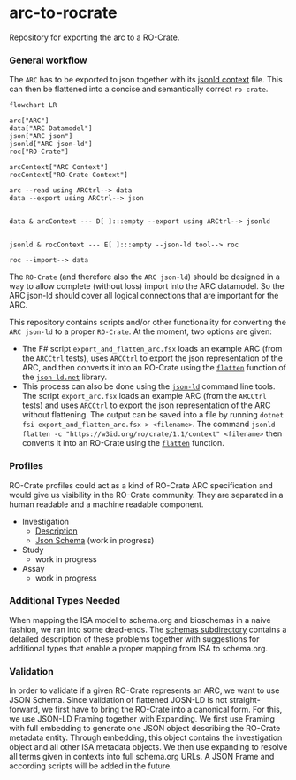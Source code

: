 # arc-to-rocrate

Repository for exporting the arc to a RO-Crate.

### General workflow

The `ARC` has to be exported to json together with its [jsonld context](http://niem.github.io/json/reference/json-ld/context/) file. This can then be flattened into a concise and semantically correct `ro-crate`.

```mermaid
flowchart LR

arc["ARC"]
data["ARC Datamodel"]
json["ARC json"]
jsonld["ARC json-ld"]
roc["RO-Crate"]

arcContext["ARC Context"]
rocContext["RO-Crate Context"]

arc --read using ARCtrl--> data
data --export using ARCtrl--> json


data & arcContext --- D[ ]:::empty --export using ARCtrl--> jsonld


jsonld & rocContext --- E[ ]:::empty --json-ld tool--> roc

roc --import--> data

```

The `RO-Crate` (and therefore also the `ARC json-ld`) should be designed in a way to allow complete (without loss) import into the ARC datamodel. So the ARC json-ld should cover all logical connections that are important for the ARC.

This repository contains scripts and/or other functionality for converting the `ARC json-ld` to a proper `RO-Crate`. At the moment, two options are given:

- The F# script `export_and_flatten_arc.fsx` loads an example ARC (from the `ARCCtrl` tests), uses `ARCCtrl` to export the json representation of the ARC, and then converts it into an RO-Crate using the [`flatten`](https://www.w3.org/TR/json-ld11-api/#dfn-flattened) function of the [`json-ld.net`](https://www.nuget.org/packages/json-ld.net) library.
- This process can also be done using the [`json-ld`](https://www.w3.org/TR/json-ld11-api/) command line tools. The script `export_arc.fsx` loads an example ARC (from the `ARCCtrl` tests) and uses `ARCCtrl` to export the json representation of the ARC without flattening. The output can be saved into a file by running `dotnet fsi export_and_flatten_arc.fsx > <filename>`. The command `jsonld flatten -c "https://w3id.org/ro/crate/1.1/context" <filename>` then converts it into an RO-Crate using the [`flatten`](https://www.w3.org/TR/json-ld11-api/#dfn-flattened) function.

### Profiles

RO-Crate profiles could act as a kind of RO-Crate ARC specification and would give us visibility in the RO-Crate community. They are separated in a human readable and a machine readable component. 

- Investigation
  - [Description](/profiles/investigation.md)
  - [Json Schema](/profiles/investigation.json) (work in progress)
- Study
  - work in progress
- Assay
  - work in progress

### Additional Types Needed

When mapping the ISA model to schema.org and bioschemas in a naive fashion, we ran into some dead-ends. The [schemas subdirectory](/schemas/README.md) contains a detailed description of these problems together with suggestions for additional types that enable a proper mapping from ISA to schema.org.

### Validation

In order to validate if a given RO-Crate represents an ARC, we want to use JSON Schema. Since validation of flattened JOSN-LD is not straight-forward, we first have to bring the RO-Crate into a canonical form. For this, we use JSON-LD Framing together with Expanding. We first use Framing with full embedding to generate one JSON object describing the RO-Crate metadata entity. Through embedding, this object contains the investigation object and all other ISA metadata objects. We then use expanding to resolve all terms given in contexts into full schema.org URLs. A JSON Frame and according scripts will be added in the future.
